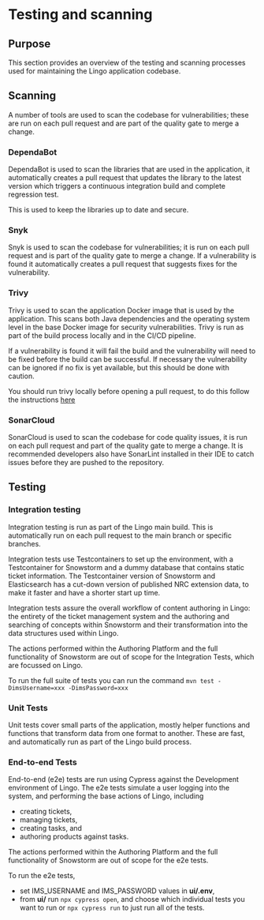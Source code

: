 # Testing and scanning

## Purpose

This section provides an overview of the testing and scanning processes used for maintaining the
Lingo application codebase.

## Scanning

A number of tools are used to scan the codebase for vulnerabilities; these are run on each pull
request and are part of the quality gate to merge a change.

### DependaBot

DependaBot is used to scan the libraries that are used in the application, it automatically creates
a pull request that updates the library to the latest version which triggers a continuous
integration build and complete regression test.

This is used to keep the libraries up to date and secure.

### Snyk

Snyk is used to scan the codebase for vulnerabilities; it is run on each pull request and is part of
the quality gate to merge a change. If a vulnerability is found it automatically creates a pull
request that suggests fixes for the vulnerability.

### Trivy

Trivy is used to scan the application Docker image that is used by the application. This scans
both Java dependencies and the operating system level in the base Docker image for security
vulnerabilities. Trivy is run as part of the build process locally and in the CI/CD pipeline.

If a vulnerability is found it will fail the build and the vulnerability will need to
be fixed before the build can be successful. If necessary the vulnerability can be ignored if no fix
is yet available, but this should be done with caution.

You should run trivy locally before opening a pull request, to do this follow the
instructions [here](https://github.com/aquasecurity/trivy?tab=readme-ov-file#quick-start)

### SonarCloud

SonarCloud is used to scan the codebase for code quality issues, it is run on each pull request and
part of the quality gate to merge a change. It is recommended developers also have SonarLint
installed
in their IDE to catch issues before they are pushed to the repository.

## Testing

### Integration testing

Integration testing is run as part of the Lingo main build. This is automatically run on each pull
request to the main branch or specific branches.

Integration tests use Testcontainers to set up the environment, with a Testcontainer for Snowstorm
and a dummy database that contains static ticket information. The Testcontainer version of
Snowstorm and Elasticsearch has a cut-down version of published NRC extension data, to make it
faster and have a shorter start up time.

Integration tests assure the overall workflow of content authoring in Lingo: the entirety of the
ticket management system and the authoring and searching of concepts within Snowstorm and their
transformation into the data structures used within Lingo.

The actions performed within the Authoring Platform and the full functionality of Snowstorm are out
of scope for the Integration Tests, which are focussed on Lingo.

To run the full suite of tests you can run the
command `mvn test -DimsUsername=xxx -DimsPassword=xxx`

### Unit Tests

Unit tests cover small parts of the application, mostly helper functions and functions that
transform data from one format to another. These are fast, and automatically run as part of the
Lingo build process.

### End-to-end Tests

End-to-end (e2e) tests are run using Cypress against the Development environment of Lingo. The e2e
tests
simulate a user logging into the system, and performing the base actions of Lingo, including

- creating tickets,
- managing tickets,
- creating tasks, and
- authoring products against tasks.

The actions performed within the Authoring Platform and the full functionality of Snowstorm are out
of scope for the e2e tests.

To run the e2e tests,

- set IMS_USERNAME and IMS_PASSWORD values in **ui/.env**,
- from **ui/** run `npx cypress open`, and choose which individual tests you want to run
  or `npx cypress
  run` to just run all of the tests.
